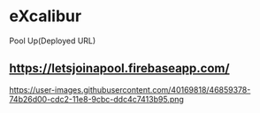 # eXcalibur
Pool Up(Deployed URL)
## https://letsjoinapool.firebaseapp.com/
<https://user-images.githubusercontent.com/40169818/46859378-74b26d00-cdc2-11e8-9cbc-ddc4c7413b95.png>
